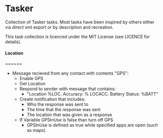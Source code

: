 Tasker
======

Collection of Tasker tasks. Most tasks have been inspired by others either via direct xml export or by description and recreation.

This task collection is licenced under the MIT License (see LICENCE for details).


#### Location
======
* Message recieved from any contact with contents "GPS":
    * Enable GPS
    * Get Location
    * Respond to sender with message that contains:
        * "Location %LOC. Accuracy: % LOCACC. Battery Status: %BATT"
    * Create notification that includes:
        * Who the response was sent to
        * The time that the response was sent
        * The location that was given as a response
    * If Variable GPSInUse is false than turn off GPS
        * GPSInUse is defined as true while specified apps are open (such as maps)
